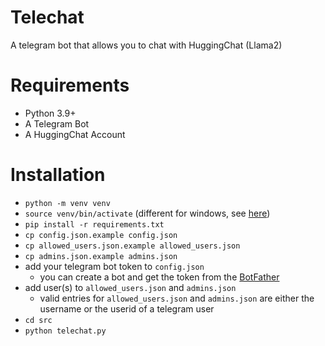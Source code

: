 # Telechat

A telegram bot that allows you to chat with HuggingChat (Llama2)

# Requirements

* Python 3.9+
* A Telegram Bot
* A HuggingChat Account

# Installation

* `python -m venv venv`
* `source venv/bin/activate` (different for windows, see [here](https://docs.python.org/3/library/venv.html#creating-virtual-environments))
* `pip install -r requirements.txt`
* `cp config.json.example config.json`
* `cp allowed_users.json.example allowed_users.json`
* `cp admins.json.example admins.json`
* add your telegram bot token to `config.json`
  * you can create a bot and get the token from the [BotFather](https://t.me/botfather)
* add user(s) to `allowed_users.json` and `admins.json`
  * valid entries for `allowed_users.json` and `admins.json` are either the username or the userid of a telegram user
* `cd src`
* `python telechat.py`
